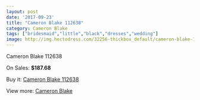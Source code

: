 ```yaml
---
layout: post
date: '2017-09-23'
title: "Cameron Blake 112638"
category: Cameron Blake
tags: ["bridesmaid","little","black","dresses","wedding"]
image: http://img.hectodress.com/32256-thickbox_default/cameron-blake-112638.jpg
---
```

Cameron Blake 112638

On Sales: **$187.68**
<a href="https://www.hectodress.com/cameron-blake/14707-cameron-blake-112638.html"><amp-img layout="responsive" width="600" height="600" src="//img.hectodress.com/32256-thickbox_default/cameron-blake-112638.jpg" alt="Cameron Blake 112638 0" /></a>
<a href="https://www.hectodress.com/cameron-blake/14707-cameron-blake-112638.html"><amp-img layout="responsive" width="600" height="600" src="//img.hectodress.com/32257-thickbox_default/cameron-blake-112638.jpg" alt="Cameron Blake 112638 1" /></a>

Buy it: [Cameron Blake 112638](https://www.hectodress.com/cameron-blake/14707-cameron-blake-112638.html "Cameron Blake 112638")

View more: [Cameron Blake](https://www.hectodress.com/264-cameron-blake "Cameron Blake")